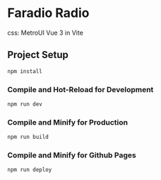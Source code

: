 # Faradio Radio
css: MetroUI
Vue 3 in Vite


## Project Setup

```sh
npm install
```

### Compile and Hot-Reload for Development

```sh
npm run dev
```

### Compile and Minify for Production

```sh
npm run build
```
### Compile and Minify for Github Pages

```sh
npm run deploy
```

